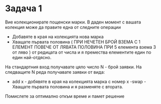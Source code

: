 # Задача 1
Вие колекционирате пощенски марки. В даден момент с вашата колекция може да правите една от следните операции
<ul>
<li>Добавяте в края на колекцията нова марка</li>
<li>Хващате първата половина ( ПРИ НЕЧЕТЕН БРОЙ ВЗЕМА С 1 ЕЛЕМЕНТ ПОВЕЧЕ ОТ ЛЯВАТА ПОЛОВИНА ПРИ 5 елемента взема 3 от ляво ) от редицата от числа и я премества елементите един по един най-отдясно.</li>
</ul> 
На стандартния вход получавате цяло число N - брой заявки. На следващите N реда получавате заявки от вида:

- add x - добявяте в края на колекцията марка с номер x
-swap - Хващате първата половина и я разменяте с втората.

Помислете за оптимално откъм време и памет решение
